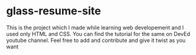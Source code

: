 # glass-resume-site
This is the project which I made while learning web developement and I used only HTML and CSS. You can find the tutorial for the same on DevEd youtube channel. Feel free to add and contribute and give it twist as you want
